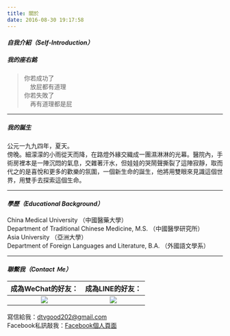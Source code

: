 ```yaml
---
title: 關於
date: 2016-08-30 19:17:58
---
```


#### _自我介紹（Self-Introduction）_
##### 我的座右銘
> 你若成功了<br/>
&emsp;放屁都有道理<br/>
你若失敗了<br/>
&emsp;再有道理都是屁

***

##### 我的誕生
公元一九九四年，夏天。<br/>
傍晚。細濛濛的小雨從天而降，在路燈外緣交織成一團濕淋淋的光幕。醫院內，手術房裡本是一陣沉悶的氣息，交雜著汗水，但娃娃的哭鬧聲撕裂了這陣寂靜，取而代之的是喜悅和更多的歡樂的氛圍，一個新生命的誕生，他將用雙眼來見識這個世界，用雙手去探索這個生命。
***

#### _學歷（Educational Background）_
China Medical University （中國醫藥大學）<br/>
Department of Traditional Chinese Medicine, M.S. （中國醫學研究所）<br/>
Asia University （亞洲大學）<br/>
Department of Foreign Languages and Literature, B.A. （外國語文學系）
***

#### _聯繫我（Contact Ｍe）_
| 成為WeChat的好友：  | 成為LINE的好友： |
|:-------------: |:---------------:|
| <img src="/blogs/images/wechat.png"> | <img src="/blogs/images/line.jpg"> |

寫信給我：<dtvgood202@gmail.com><br/>
Facebook私訊敲我：[Facebook個人頁面](https://www.facebook.com/dtvgood202)
